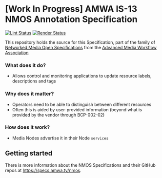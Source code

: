 # \[Work In Progress\] AMWA IS-13 NMOS Annotation Specification

[![Lint Status](https://github.com/AMWA-TV/is-13/workflows/Lint/badge.svg)](https://github.com/AMWA-TV/is-13/actions?query=workflow%3ALint)
[![Render Status](https://github.com/AMWA-TV/is-13/workflows/Render/badge.svg)](https://github.com/AMWA-TV/is-13/actions?query=workflow%3ARender)

This repository holds the source for this Specification, part of the family of [Networked Media Open Specifications](https://specs.amwa.tv/nmos) from the [Advanced Media Workflow Association](https://amwa.tv)

<!-- INTRO-START -->

### What does it do?

- Allows control and monitoring applications to update resource labels, descriptions and tags

### Why does it matter?

- Operators need to be able to distinguish between different resources
- Often this is aided by user-provided information (beyond what is provided by the vendor through BCP-002-02)

### How does it work?

- Media Nodes advertise it in their Node `services`

<!-- INTRO-END -->

## Getting started

There is more information about the NMOS Specifications and their GitHub repos at <https://specs.amwa.tv/nmos>.
